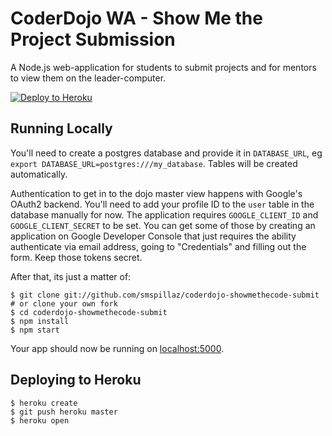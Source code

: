 # CoderDojo WA - Show Me the Project Submission

A Node.js web-application for students to submit projects and for mentors to view them on the leader-computer.

[![Deploy to Heroku](https://www.herokucdn.com/deploy/button.png)](https://heroku.com/deploy)

## Running Locally

You'll need to create a postgres database and provide it in `DATABASE_URL`, eg `export DATABASE_URL=postgres:///my_database`. Tables will be created automatically.

Authentication to get in to the dojo master view happens with Google's OAuth2 backend. You'll need to add your profile ID to the `user` table in the database manually for now. The application requires `GOOGLE_CLIENT_ID` and `GOOGLE_CLIENT_SECRET` to be set. You can get some of those by creating an application on Google Developer Console that just requires the ability authenticate via email address, going to "Credentials" and filling out the form. Keep those tokens secret.

After that, its just a matter of:

```
$ git clone git://github.com/smspillaz/coderdojo-showmethecode-submit # or clone your own fork
$ cd coderdojo-showmethecode-submit
$ npm install
$ npm start
```

Your app should now be running on [localhost:5000](http://localhost:5000/).

## Deploying to Heroku

```
$ heroku create
$ git push heroku master
$ heroku open
```
